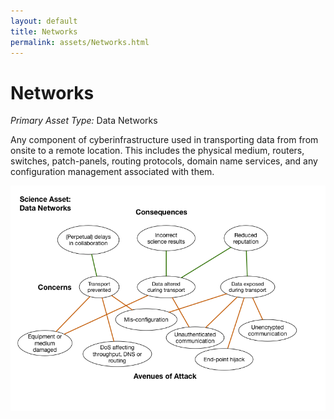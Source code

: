 ```yaml
---
layout: default
title: Networks
permalink: assets/Networks.html
---
```


# Networks

*Primary Asset Type:*  Data Networks

Any component of cyberinfrastructure used in transporting data from
from onsite to a remote location.  This includes the physical medium,
routers, switches, patch-panels, routing protocols, domain name
services, and any configuration management associated with them.

![Networks](../diagrams/Data%20Network.png)